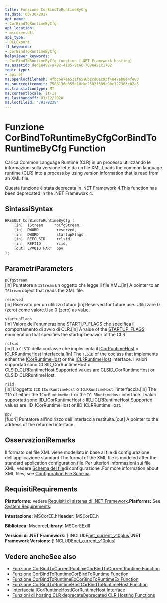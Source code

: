 ```yaml
---
title: Funzione CorBindToRuntimeByCfg
ms.date: 03/30/2017
api_name:
- CorBindToRuntimeByCfg
api_location:
- mscoree.dll
api_type:
- DLLExport
f1_keywords:
- CorBindToRuntimeByCfg
helpviewer_keywords:
- CorBindToRuntimeByCfg function [.NET Framework hosting]
ms.assetid: ded1e492-a782-4185-9c66-709e421c1782
topic_type:
- apiref
ms.openlocfilehash: 4fbc6e7ea531f65a6b1cd0ec93f4847ab8e4fe83
ms.sourcegitcommit: 7588136e355e10cbc2582f389c90c127363c02a5
ms.translationtype: MT
ms.contentlocale: it-IT
ms.lasthandoff: 03/12/2020
ms.locfileid: "79178238"
---
```

# <a name="corbindtoruntimebycfg-function"></a><span data-ttu-id="ed1e2-102">Funzione CorBindToRuntimeByCfg</span><span class="sxs-lookup"><span data-stu-id="ed1e2-102">CorBindToRuntimeByCfg Function</span></span>
<span data-ttu-id="ed1e2-103">Carica Common Language Runtime (CLR) in un processo utilizzando le informazioni sulla versione lette da un file XML.</span><span class="sxs-lookup"><span data-stu-id="ed1e2-103">Loads the common language runtime (CLR) into a process by using version information that is read from an XML file.</span></span>  
  
 <span data-ttu-id="ed1e2-104">Questa funzione è stata deprecata in .NET Framework 4.</span><span class="sxs-lookup"><span data-stu-id="ed1e2-104">This function has been deprecated in the .NET Framework 4.</span></span>  
  
## <a name="syntax"></a><span data-ttu-id="ed1e2-105">Sintassi</span><span class="sxs-lookup"><span data-stu-id="ed1e2-105">Syntax</span></span>  
  
```cpp  
HRESULT CorBindToRuntimeByCfg (  
    [in]  IStream     *pCfgStream,  
    [in]  DWORD        reserved,  
    [in]  DWORD        startupFlags,  
    [in]  REFCLSID     rclsid,  
    [in]  REFIID       riid,
    [out] LPVOID FAR*  ppv  
);  
```  
  
## <a name="parameters"></a><span data-ttu-id="ed1e2-106">Parametri</span><span class="sxs-lookup"><span data-stu-id="ed1e2-106">Parameters</span></span>  
 `pCfgStream`  
 <span data-ttu-id="ed1e2-107">[in] Puntatore a `IStream` un oggetto che legge il file XML.</span><span class="sxs-lookup"><span data-stu-id="ed1e2-107">[in] A pointer to an `IStream` object that reads the XML file.</span></span>  
  
 `reserved`  
 <span data-ttu-id="ed1e2-108">[in] Riservato per un utilizzo futuro.</span><span class="sxs-lookup"><span data-stu-id="ed1e2-108">[in] Reserved for future use.</span></span> <span data-ttu-id="ed1e2-109">Utilizzare 0 (zero) come valore.</span><span class="sxs-lookup"><span data-stu-id="ed1e2-109">Use 0 (zero) as value.</span></span>  
  
 `startupFlags`  
 <span data-ttu-id="ed1e2-110">[in] Valore dell'enumerazione [STARTUP_FLAGS](../../../../docs/framework/unmanaged-api/hosting/startup-flags-enumeration.md) che specifica il comportamento di avvio di CLR.</span><span class="sxs-lookup"><span data-stu-id="ed1e2-110">[in] A value of the [STARTUP_FLAGS](../../../../docs/framework/unmanaged-api/hosting/startup-flags-enumeration.md) enumeration that specifies the startup behavior of the CLR.</span></span>  
  
 `rclsid`  
 <span data-ttu-id="ed1e2-111">[in] La `CLSID` della coclasse che implementa il [ICorRuntimeHost](../../../../docs/framework/unmanaged-api/hosting/icorruntimehost-interface.md) o [ICLRRuntimeHost](../../../../docs/framework/unmanaged-api/hosting/iclrruntimehost-interface.md) interfaccia.</span><span class="sxs-lookup"><span data-stu-id="ed1e2-111">[in] The `CLSID` of the coclass that implements either the [ICorRuntimeHost](../../../../docs/framework/unmanaged-api/hosting/icorruntimehost-interface.md) or the [ICLRRuntimeHost](../../../../docs/framework/unmanaged-api/hosting/iclrruntimehost-interface.md) interface.</span></span> <span data-ttu-id="ed1e2-112">I valori supportati sono CLSID_CorRuntimeHost o CLSID_CLRRuntimeHost.</span><span class="sxs-lookup"><span data-stu-id="ed1e2-112">Supported values are CLSID_CorRuntimeHost or CLSID_CLRRuntimeHost.</span></span>  
  
 `riid`  
 <span data-ttu-id="ed1e2-113">[in] L'oggetto `IID` `ICorRuntimeHost` o `ICLRRuntimeHost` l'interfaccia.</span><span class="sxs-lookup"><span data-stu-id="ed1e2-113">[in] The `IID` of either the `ICorRuntimeHost` or the `ICLRRuntimeHost` interface.</span></span> <span data-ttu-id="ed1e2-114">I valori supportati sono IID_ICorRuntimeHost o IID_ICLRRuntimeHost.</span><span class="sxs-lookup"><span data-stu-id="ed1e2-114">Supported values are IID_ICorRuntimeHost or IID_ICLRRuntimeHost.</span></span>  
  
 `ppv`  
 <span data-ttu-id="ed1e2-115">[fuori] Puntatore all'indirizzo dell'interfaccia restituita.</span><span class="sxs-lookup"><span data-stu-id="ed1e2-115">[out] A pointer to the address of the returned interface.</span></span>  
  
## <a name="remarks"></a><span data-ttu-id="ed1e2-116">Osservazioni</span><span class="sxs-lookup"><span data-stu-id="ed1e2-116">Remarks</span></span>  
 <span data-ttu-id="ed1e2-117">Il formato del file XML viene modellato in base al file di configurazione dell'applicazione standard.</span><span class="sxs-lookup"><span data-stu-id="ed1e2-117">The format of the XML file is modeled after the standard application configuration file.</span></span> <span data-ttu-id="ed1e2-118">Per ulteriori informazioni sui file XML, vedere [Schema del file](../../../../docs/framework/configure-apps/file-schema/index.md)di configurazione .</span><span class="sxs-lookup"><span data-stu-id="ed1e2-118">For more information about XML files, see [Configuration File Schema](../../../../docs/framework/configure-apps/file-schema/index.md).</span></span>  
  
## <a name="requirements"></a><span data-ttu-id="ed1e2-119">Requisiti</span><span class="sxs-lookup"><span data-stu-id="ed1e2-119">Requirements</span></span>  
 <span data-ttu-id="ed1e2-120">**Piattaforme:** vedere [Requisiti di sistema di .NET Framework](../../../../docs/framework/get-started/system-requirements.md).</span><span class="sxs-lookup"><span data-stu-id="ed1e2-120">**Platforms:** See [System Requirements](../../../../docs/framework/get-started/system-requirements.md).</span></span>  
  
 <span data-ttu-id="ed1e2-121">**Intestazione:** MSCorEE.h</span><span class="sxs-lookup"><span data-stu-id="ed1e2-121">**Header:** MSCorEE.h</span></span>  
  
 <span data-ttu-id="ed1e2-122">**Biblioteca:** Mscoree</span><span class="sxs-lookup"><span data-stu-id="ed1e2-122">**Library:** MSCorEE.dll</span></span>  
  
 <span data-ttu-id="ed1e2-123">**Versioni di .NET Framework:** [!INCLUDE[net_current_v10plus](../../../../includes/net-current-v10plus-md.md)]</span><span class="sxs-lookup"><span data-stu-id="ed1e2-123">**.NET Framework Versions:** [!INCLUDE[net_current_v10plus](../../../../includes/net-current-v10plus-md.md)]</span></span>  
  
## <a name="see-also"></a><span data-ttu-id="ed1e2-124">Vedere anche</span><span class="sxs-lookup"><span data-stu-id="ed1e2-124">See also</span></span>

- [<span data-ttu-id="ed1e2-125">Funzione CorBindToCurrentRuntime</span><span class="sxs-lookup"><span data-stu-id="ed1e2-125">CorBindToCurrentRuntime Function</span></span>](../../../../docs/framework/unmanaged-api/hosting/corbindtocurrentruntime-function.md)
- [<span data-ttu-id="ed1e2-126">Funzione CorBindToRuntime</span><span class="sxs-lookup"><span data-stu-id="ed1e2-126">CorBindToRuntime Function</span></span>](../../../../docs/framework/unmanaged-api/hosting/corbindtoruntime-function.md)
- [<span data-ttu-id="ed1e2-127">Funzione CorBindToRuntimeEx</span><span class="sxs-lookup"><span data-stu-id="ed1e2-127">CorBindToRuntimeEx Function</span></span>](../../../../docs/framework/unmanaged-api/hosting/corbindtoruntimeex-function.md)
- [<span data-ttu-id="ed1e2-128">Funzione CorBindToRuntimeHost</span><span class="sxs-lookup"><span data-stu-id="ed1e2-128">CorBindToRuntimeHost Function</span></span>](../../../../docs/framework/unmanaged-api/hosting/corbindtoruntimehost-function.md)
- [<span data-ttu-id="ed1e2-129">Interfaccia ICorRuntimeHost</span><span class="sxs-lookup"><span data-stu-id="ed1e2-129">ICorRuntimeHost Interface</span></span>](../../../../docs/framework/unmanaged-api/hosting/icorruntimehost-interface.md)
- [<span data-ttu-id="ed1e2-130">Funzioni di hosting CLR deprecate</span><span class="sxs-lookup"><span data-stu-id="ed1e2-130">Deprecated CLR Hosting Functions</span></span>](../../../../docs/framework/unmanaged-api/hosting/deprecated-clr-hosting-functions.md)
